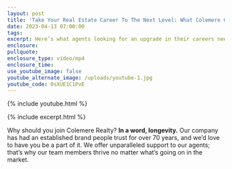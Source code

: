 ```yaml
---
layout: post
title: 'Take Your Real Estate Career To The Next Level: What Colemere Can Do for You'
date: 2023-04-13 07:00:00
tags:
excerpt: Here’s what agents looking for an upgrade in their careers need to know.
enclosure:
pullquote:
enclosure_type: video/mp4
enclosure_time:
use_youtube_image: false
youtube_alternate_image: /uploads/youtube-1.jpg
youtube_code: 0sXUE1C1PvE
---
```

{% include youtube.html %}

{% include excerpt.html %}

Why should you join Colemere Realty?&nbsp;**In a word, longevity.**&nbsp;Our company has had an established brand people trust for over 70 years, and we’d love to have you be a part of it. We offer unparalleled support to our agents; that’s why our team members thrive no matter what’s going on in the market.&nbsp;